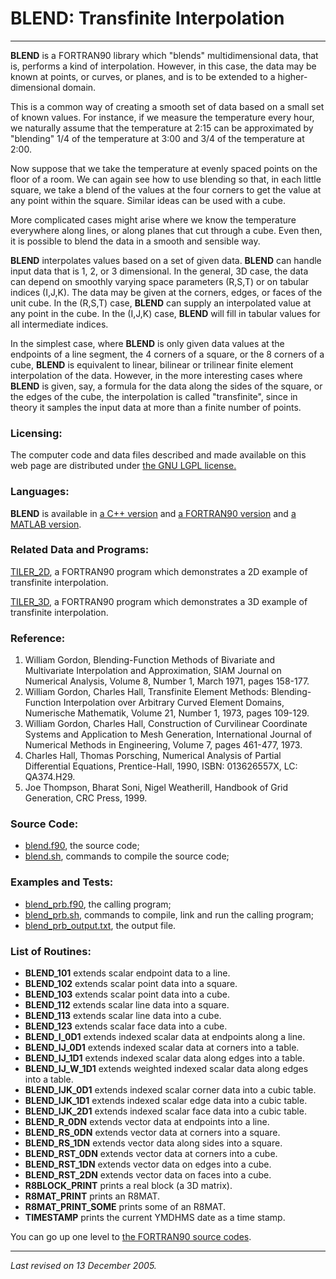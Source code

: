 BLEND: Transfinite Interpolation
================================

* * * * *

**BLEND** is a FORTRAN90 library which "blends" multidimensional data,
that is, performs a kind  of interpolation. However, in this case, the
data  may be  known at  points, or  curves, or  planes, and  is  to be
extended to a higher-dimensional domain.

This is a common way of creating a smooth set of data based on a small
set of known values. For instance, if we measure the temperature every
hour,  we  naturally  assume  that  the temperature  at  2:15  can  be
approximated by "blending"  1/4 of the temperature at  3:00 and 3/4 of
the temperature at 2:00.

Now suppose  that we take the  temperature at evenly  spaced points on
the floor of a room. We can  again see how to use blending so that, in
each little square, we take a  blend of the values at the four corners
to get the value at any  point within the square. Similar ideas can be
used with a cube.

More  complicated cases  might  arise where  we  know the  temperature
everywhere along lines, or along  planes that cut through a cube. Even
then, it is possible to blend the data in a smooth and sensible way.

**BLEND** interpolates values based on  a set of given data. **BLEND**
can handle input data that is  1, 2, or 3 dimensional. In the general,
3D  case, the  data can  depend on  smoothly varying  space parameters
(R,S,T) or  on tabular indices (I,J,K).  The data may be  given at the
corners,  edges, or  faces  of the  unit  cube. In  the (R,S,T)  case,
**BLEND**  can  supply an  interpolated  value  at  any point  in  the
cube. In the  (I,J,K) case, **BLEND** will fill  in tabular values for
all intermediate indices.

In the simplest case, where **BLEND** is only given data values at the
endpoints  of a line  segment, the  4 corners  of a  square, or  the 8
corners  of a  cube, **BLEND**  is equivalent  to linear,  bilinear or
trilinear finite  element interpolation of  the data. However,  in the
more interesting  cases where **BLEND**  is given, say, a  formula for
the data along the sides of the  square, or the edges of the cube, the
interpolation is called "transfinite",  since in theory it samples the
input data at more than a finite number of points.

### Licensing:

The computer code and data  files described and made available on this
web page are distributed under [the GNU LGPL license.](./LICENSE)

### Languages:

**BLEND** is available in [a C++
version](http://people.sc.fsu.edu/~jburkardt/cpp_src/blend/blend.html)
and [a FORTRAN90
version](http://people.sc.fsu.edu/~jburkardt/f_src/blend/blend.html)
and [a MATLAB
version](http://people.sc.fsu.edu/~jburkardt/m_src/blend/blend.html).

### Related Data and Programs:

[TILER\_2D](http://people.sc.fsu.edu/~jburkardt/f_src/tiler_2d/tiler_2d.html),
a FORTRAN90 program which demonstrates a 2D example of transfinite
interpolation.

[TILER\_3D](http://people.sc.fsu.edu/~jburkardt/f_src/tiler_3d/tiler_3d.html),
a FORTRAN90 program which demonstrates a 3D example of transfinite
interpolation.

### Reference:

1.  William Gordon,
     Blending-Function Methods of Bivariate and Multivariate Interpolation and Approximation,
     SIAM Journal on Numerical Analysis,
     Volume 8, Number 1, March 1971, pages 158-177.
2.  William Gordon, Charles Hall,
     Transfinite Element Methods: Blending-Function Interpolation over Arbitrary Curved Element Domains,
     Numerische Mathematik,
     Volume 21, Number 1, 1973, pages 109-129.
3.  William Gordon, Charles Hall,
     Construction of Curvilinear Coordinate Systems and Application to Mesh Generation,
     International Journal of Numerical Methods in Engineering,
     Volume 7, pages 461-477, 1973.
4.  Charles Hall, Thomas Porsching,
     Numerical Analysis of Partial Differential Equations,
     Prentice-Hall, 1990,
     ISBN: 013626557X,
     LC: QA374.H29.
5.  Joe Thompson, Bharat Soni, Nigel Weatherill,
     Handbook of Grid Generation,
     CRC Press, 1999.

### Source Code:

-   [blend.f90](blend.f90), the source code;
-   [blend.sh](blend.sh), commands to compile the source code;

### Examples and Tests:

-   [blend\_prb.f90](blend_prb.f90), the calling program;
-   [blend\_prb.sh](blend_prb.sh), commands to compile, link and run the calling program;
-   [blend\_prb\_output.txt](blend_prb_output.txt), the output file.

### List of Routines:

-   **BLEND\_101** extends scalar endpoint data to a line.
-   **BLEND\_102** extends scalar point data into a square.
-   **BLEND\_103** extends scalar point data into a cube.
-   **BLEND\_112** extends scalar line data into a square.
-   **BLEND\_113** extends scalar line data into a cube.
-   **BLEND\_123** extends scalar face data into a cube.
-   **BLEND\_I\_0D1** extends indexed scalar data at endpoints along a line.
-   **BLEND\_IJ\_0D1** extends indexed scalar data at corners into a table.
-   **BLEND\_IJ\_1D1** extends indexed scalar data along edges into a table.
-   **BLEND\_IJ\_W\_1D1** extends weighted indexed scalar data along edges into a table.
-   **BLEND\_IJK\_0D1** extends indexed scalar corner data into a cubic table.
-   **BLEND\_IJK\_1D1** extends indexed scalar edge data into a cubic table.
-   **BLEND\_IJK\_2D1** extends indexed scalar face data into a cubic table.
-   **BLEND\_R\_0DN** extends vector data at endpoints into a line.
-   **BLEND\_RS\_0DN** extends vector data at corners into a square.
-   **BLEND\_RS\_1DN** extends vector data along sides into a square.
-   **BLEND\_RST\_0DN** extends vector data at corners into a cube.
-   **BLEND\_RST\_1DN** extends vector data on edges into a cube.
-   **BLEND\_RST\_2DN** extends vector data on faces into a cube.
-   **R8BLOCK\_PRINT** prints a real block (a 3D matrix).
-   **R8MAT\_PRINT** prints an R8MAT.
-   **R8MAT\_PRINT\_SOME** prints some of an R8MAT.
-   **TIMESTAMP** prints the current YMDHMS date as a time stamp.

You can go up one level to [the FORTRAN90 source codes](http://people.sc.fsu.edu/~jburkardt/f_src/f_src.html).

* * * * *

*Last revised on 13 December 2005.*
